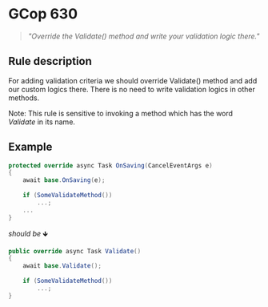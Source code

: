 ﻿# GCop 630

> *"Override the Validate() method and write your validation logic there."*

## Rule description

For adding validation criteria we should override Validate() method and add our custom logics there. There is no need to write validation logics in other methods.

Note: This rule is sensitive to invoking a method which has the word *Validate* in its name.

## Example

```csharp
protected override async Task OnSaving(CancelEventArgs e)
{
    await base.OnSaving(e);
    
    if (SomeValidateMethod())
        ...;
    ...
}
```

*should be* 🡻

```csharp
public override async Task Validate()
{ 
    await base.Validate();
    
    if (SomeValidateMethod())
        ...;
}
```
